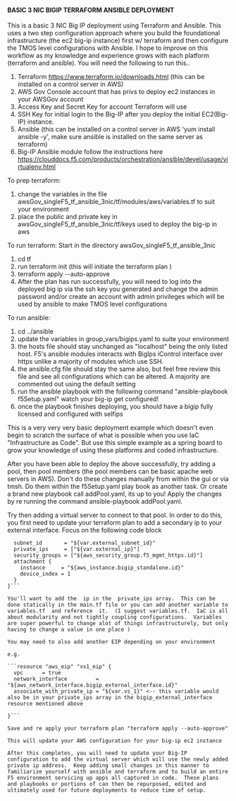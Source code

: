#### BASIC 3 NIC BIGIP TERRAFORM ANSIBLE DEPLOYMENT ###

This is a basic 3 NIC Big IP deployment using Terraform and Ansible. This uses a two step configuration approach where you build the foundational infrastructure (the ec2 big-ip instance) first w/ terraform and then configure the TMOS level configurations with Ansible.  I hope to improve on this workflow as my knowledge and experience grows with each platform (terraform and ansible). You will need the following to run this..

1. Terraform https://www.terraform.io/downloads.html (this can be installed on a control server in AWS)
2. AWS Gov Console account that has privs to deploy ec2 instances in your AWSGov account
3. Access Key and Secret Key for account Terraform will use
4. SSH Key for initial login to the Big-IP after you deploy the initial EC2(Big-IP) instance.
5. Ansible (this can be installed on a control server in AWS 'yum install ansible -y', make sure ansible is installed  on the same server as terraform)
6. Big-IP Ansible module follow the instructions here https://clouddocs.f5.com/products/orchestration/ansible/devel/usage/virtualenv.html

To prep terraform:
1. change the variables in the file  awsGov_singleF5_tf_ansible_3nic/tf/modules/aws/variables.tf to suit your environment
2. place the public and  private key in awsGov_singleF5_tf_ansible_3nic/tf/keys used to deploy the big-ip in aws

To run terraform:
Start in the directory awsGov_singleF5_tf_ansible_3nic
1. cd tf
2. run terraform init (this will initiate the terraform plan )
3. terraform apply --auto-approve
4. After the plan has run successfully, you will need to log into the deployed big ip via the ssh key you generated and change the admin password and/or create an account with admin privileges which will be used by ansible to make TMOS level configurations

To run ansible:
1. cd ../ansible
2. update the variables in group_vars/bigips.yaml to suite your environment
3. the hosts file should stay unchanged as "localhost" being the only listed host.  F5's ansible modules interacts with BigIps iControl interface over https unlike a majority of modules which use SSH.
4. the ansible.cfg file should stay the same also, but feel free review this file and see all configurations which can be altered.  A majority are commented out using the default setting
5. run the ansible playbook with the following command "ansible-playbook f5Setup.yaml" watch your big-ip get configured!
6. once the playbook finishes deploying, you should have a bigip fully licensed and configured with selfips


This is a very very very basic deployment example which doesn't even begin to scratch the surface of what is possible when you use IaC "Infrastructure as Code".  But use this simple example as a spring board to grow your knowledge of using these platforms and coded infrastructure.  

After you have been able to deploy the above successfully, try adding a pool, then pool members (the pool members can be basic apache web servers in AWS).  Don't do these changes manually from within the gui or via tmsh.  Do them within the f5Setup.yaml  play book as another task.  Or create a brand new playbook call addPool.yaml, its up to you!  Apply  the changes by re running the command ansible-playbook addPool.yaml.  

Try then adding a virtual server to connect to that pool.  In order to do this, you first need to update your terraform plan to add a secondary ip to your external interface.   Focus on the following  code block

```resource "aws_network_interface" "bigip_external_interface" {
  subnet_id       = "${var.external_subnet_id}"
  private_ips     = ["${var.external_ip}"]
  security_groups = ["${aws_security_group.f5_mgmt_https.id}"]
  attachment {
    instance     = "${aws_instance.bigip_standalone.id}"
    device_index = 1
  }
}```

You'll want to add the  ip in the  private_ips array.  This can be  done statically in the main.tf file or you can add another variable to  variables.tf  and reference  it.  (I suggest variables.tf.  IaC is all about modularity and not tightly coupling configurations.  Variables are super powerful to change alot of things infrastructurely, but only having to change a value in one place )

You may need to also add another EIP depending on your environment

e.g.

```resource "aws_eip" "vs1_eip" {
  vpc      = true
  network_interface         = "${aws_network_interface.bigip_external_interface.id}"
  associate_with_private_ip = "${var.vs_1}" <-- this variable would also be in your private_ips array in the bigip_external_interface resource mentioned above

}```

Save and re apply your terraform plan "terraform apply --auto-approve"

This will update your AWS configuration for your big-ip ec2 instance

After this completes, you will need to update your Big-IP configuration to add the virtual server which will use the newly added private ip address.  Keep adding small changes in this manner to familiarize yourself with ansible and terraform and to build an entire F5 environment servicing up apps all captured in code.  These plans and playbooks or portions of can then be repurposed, edited and ultimately used for future deployments to reduce time of setup.
